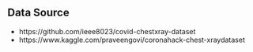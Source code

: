 ## Data Source
<ul>
    <li> https://github.com/ieee8023/covid-chestxray-dataset  </li>
    <li> https://www.kaggle.com/praveengovi/coronahack-chest-xraydataset </li>
</ul>
